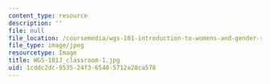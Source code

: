 ```yaml
---
content_type: resource
description: ''
file: null
file_location: /coursemedia/wgs-101-introduction-to-womens-and-gender-studies-fall-2014/1cddc2dc953524f365405712a28ca578_WGS-101J_classroom-1.jpg
file_type: image/jpeg
resourcetype: Image
title: WGS-101J_classroom-1.jpg
uid: 1cddc2dc-9535-24f3-6540-5712a28ca578
---
```

